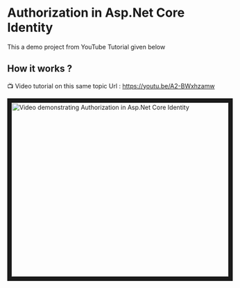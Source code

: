 # Authorization in Asp.Net Core Identity

This a demo project from YouTube Tutorial given below

 ## How it works ?
 
 :tv: Video tutorial on this same topic
 Url : https://youtu.be/A2-BWxhzamw
 
 <a href="http://www.youtube.com/watch?feature=player_embedded&v=A2-BWxhzamw
" target="_blank"><img src="http://img.youtube.com/vi/A2-BWxhzamw/0.jpg" 
alt="Video demonstrating Authorization in Asp.Net Core Identity" width="500" height="400" border="10" /></a>

